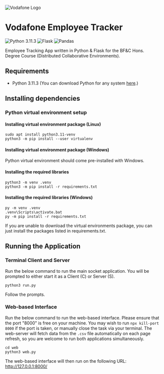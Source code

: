 ![Vodafone Logo](https://assets.vodafone.co.uk/cs/groups/public/documents/webcontent/img_vodafone__icon.png)

# Vodafone Employee Tracker

![Python 3.11.3](https://img.shields.io/badge/Python%203.11.3-20232A?style=for-the-badge&logo=python&logoColor=4584b6)
![Flask](https://img.shields.io/badge/Flask-20232A?style=for-the-badge&logo=flask&logoColor=4584b6)
![Pandas](https://img.shields.io/badge/Pandas-20232A?style=for-the-badge&logo=pandas&logoColor=ffde57)

Employee Tracking App written in Python &amp; Flask for the BF&amp;C Hons. Degree Course (Distributed Collaborative Environments).

## Requirements

- Python 3.11.3 (You can download Python for any system [here](https://www.python.org/downloads/release/python-3113/).)

## Installing dependencies

### Python virtual environment setup

####  Installing virtual environment package (Linux)

```shell
sudo apt install python3.11-venv
python3 -m pip install --user virtualenv
```

####  Installing virtual environment package (Windows)

Python virtual environment should come pre-installed with Windows.

####  Installing the required libraries

```shell
python3 -m venv .venv
python3 -m pip install -r requirements.txt

```

####  Installing the required libraries (Windows)

```shell
py -m venv .venv
.venv\Scripts\activate.bat
py -m pip install -r requirements.txt
```

 If you are unable to download the virtual environments package, you can just install the packages listed in requirements.txt. 

## Running the Application

### Terminal Client and Server

Run the below command to run the main socket application. You will be prompted to either start it as a Client (C) or Server (S).

```shell
python3 run.py
```

Follow the prompts.

### Web-based Interface

Run the below command to run the web-based interface. Please ensure that the port "8000" is free on your machine. You may wish to run `npx kill-port 8000` if the port is taken, or manually close the task via your terminal.
The web-server will fetch data from the `.csv` file automatically on each page refresh, so you are welcome to run both applications simultaneously.

```shell
cd web
python3 web.py
```

The web-based interface will then run on the following URL: http://127.0.0.1:8000/
